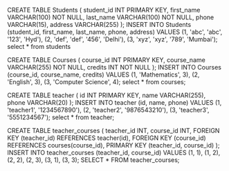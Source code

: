 CREATE TABLE Students (
    student_id INT PRIMARY KEY,
    first_name VARCHAR(100) NOT NULL,
    last_name VARCHAR(100) NOT NULL,
    phone VARCHAR(15),
    address VARCHAR(255)
);
INSERT INTO Students (student_id, first_name, last_name, phone, address)
VALUES
  (1, 'abc', 'abc', '123', 'Hyd'),
  (2, 'def', 'def', '456', 'Delhi'),
  (3, 'xyz', 'xyz', '789', 'Mumbai');
select * from students


CREATE TABLE Courses (
    course_id INT PRIMARY KEY,
    course_name VARCHAR(255) NOT NULL,
    credits INT NOT NULL
);
INSERT INTO Courses (course_id, course_name, credits)
VALUES
  (1, 'Mathematics', 3),
  (2, 'English', 3),
  (3, 'Computer Science', 4);
select * from courses;

CREATE TABLE teacher (
  id INT PRIMARY KEY,
  name VARCHAR(255),
  phone VARCHAR(20)
);
INSERT INTO teacher (id, name, phone)
VALUES
  (1, 'teacher1', '1234567890'),
  (2, 'teacher2', '9876543210'),
  (3, 'teacher3', '5551234567');
select * from teacher;

CREATE TABLE teacher_courses (
  teacher_id INT,
  course_id INT,
  FOREIGN KEY (teacher_id) REFERENCES teacher(id),
  FOREIGN KEY (course_id) REFERENCES courses(course_id),
  PRIMARY KEY (teacher_id, course_id)
);
INSERT INTO teacher_courses (teacher_id, course_id)
VALUES
  (1, 1),
  (1, 2),
  (2, 2),
  (2, 3),
  (3, 1),
  (3, 3);
SELECT * FROM teacher_courses;
